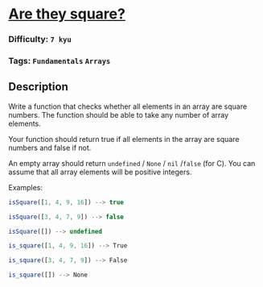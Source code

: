 # [Are they square?](https://www.codewars.com/kata/56853c44b295170b73000007)

### Difficulty: `7 kyu`

### Tags: `Fundamentals` `Arrays`

## Description

Write a function that checks whether all elements in an array are square numbers. The function should be able to take any number of array elements.

Your function should return true if all elements in the array are square numbers and false if not.

An empty array should return `undefined` / `None` / `nil` /`false` (for C). You can assume that all array elements will be positive integers.

Examples:

```js
isSquare([1, 4, 9, 16]) --> true

isSquare([3, 4, 7, 9]) --> false

isSquare([]) --> undefined
```

```js
is_square([1, 4, 9, 16]) --> True

is_square([3, 4, 7, 9]) --> False

is_square([]) --> None
```